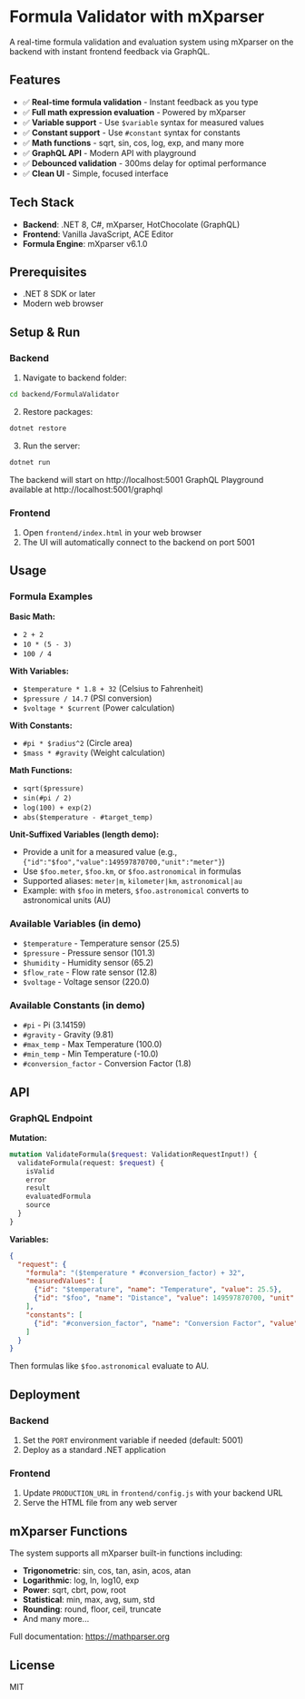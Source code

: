 # Formula Validator with mXparser

A real-time formula validation and evaluation system using mXparser on the backend with instant frontend feedback via GraphQL.

## Features

- ✅ **Real-time formula validation** - Instant feedback as you type
- ✅ **Full math expression evaluation** - Powered by mXparser
- ✅ **Variable support** - Use `$variable` syntax for measured values  
- ✅ **Constant support** - Use `#constant` syntax for constants
- ✅ **Math functions** - sqrt, sin, cos, log, exp, and many more
- ✅ **GraphQL API** - Modern API with playground
- ✅ **Debounced validation** - 300ms delay for optimal performance
- ✅ **Clean UI** - Simple, focused interface

## Tech Stack

- **Backend**: .NET 8, C#, mXparser, HotChocolate (GraphQL)
- **Frontend**: Vanilla JavaScript, ACE Editor
- **Formula Engine**: mXparser v6.1.0

## Prerequisites

- .NET 8 SDK or later
- Modern web browser

## Setup & Run

### Backend

1. Navigate to backend folder:
```bash
cd backend/FormulaValidator
```

2. Restore packages:
```bash
dotnet restore
```

3. Run the server:
```bash
dotnet run
```

The backend will start on http://localhost:5001
GraphQL Playground available at http://localhost:5001/graphql

### Frontend

1. Open `frontend/index.html` in your web browser
2. The UI will automatically connect to the backend on port 5001

## Usage

### Formula Examples

**Basic Math:**
- `2 + 2`
- `10 * (5 - 3)`
- `100 / 4`

**With Variables:**
- `$temperature * 1.8 + 32` (Celsius to Fahrenheit)
- `$pressure / 14.7` (PSI conversion)
- `$voltage * $current` (Power calculation)

**With Constants:**
- `#pi * $radius^2` (Circle area)
- `$mass * #gravity` (Weight calculation)

**Math Functions:**
- `sqrt($pressure)`
- `sin(#pi / 2)`
- `log(100) + exp(2)`
- `abs($temperature - #target_temp)`

**Unit-Suffixed Variables (length demo):**
- Provide a unit for a measured value (e.g., `{"id":"$foo","value":149597870700,"unit":"meter"}`)
- Use `$foo.meter`, `$foo.km`, or `$foo.astronomical` in formulas
- Supported aliases: `meter|m`, `kilometer|km`, `astronomical|au`
- Example: with `$foo` in meters, `$foo.astronomical` converts to astronomical units (AU)

### Available Variables (in demo)

- `$temperature` - Temperature sensor (25.5)
- `$pressure` - Pressure sensor (101.3)
- `$humidity` - Humidity sensor (65.2)
- `$flow_rate` - Flow rate sensor (12.8)
- `$voltage` - Voltage sensor (220.0)

### Available Constants (in demo)

- `#pi` - Pi (3.14159)
- `#gravity` - Gravity (9.81)
- `#max_temp` - Max Temperature (100.0)
- `#min_temp` - Min Temperature (-10.0)
- `#conversion_factor` - Conversion Factor (1.8)

## API

### GraphQL Endpoint

**Mutation:**
```graphql
mutation ValidateFormula($request: ValidationRequestInput!) {
  validateFormula(request: $request) {
    isValid
    error
    result
    evaluatedFormula
    source
  }
}
```

**Variables:**
```json
{
  "request": {
    "formula": "($temperature * #conversion_factor) + 32",
    "measuredValues": [
      {"id": "$temperature", "name": "Temperature", "value": 25.5},
      {"id": "$foo", "name": "Distance", "value": 149597870700, "unit": "meter"}
    ],
    "constants": [
      {"id": "#conversion_factor", "name": "Conversion Factor", "value": 1.8}
    ]
  }
}
```
Then formulas like `$foo.astronomical` evaluate to AU.

## Deployment

### Backend
1. Set the `PORT` environment variable if needed (default: 5001)
2. Deploy as a standard .NET application

### Frontend
1. Update `PRODUCTION_URL` in `frontend/config.js` with your backend URL
2. Serve the HTML file from any web server

## mXparser Functions

The system supports all mXparser built-in functions including:
- **Trigonometric**: sin, cos, tan, asin, acos, atan
- **Logarithmic**: log, ln, log10, exp
- **Power**: sqrt, cbrt, pow, root
- **Statistical**: min, max, avg, sum, std
- **Rounding**: round, floor, ceil, truncate
- And many more...

Full documentation: https://mathparser.org

## License

MIT
